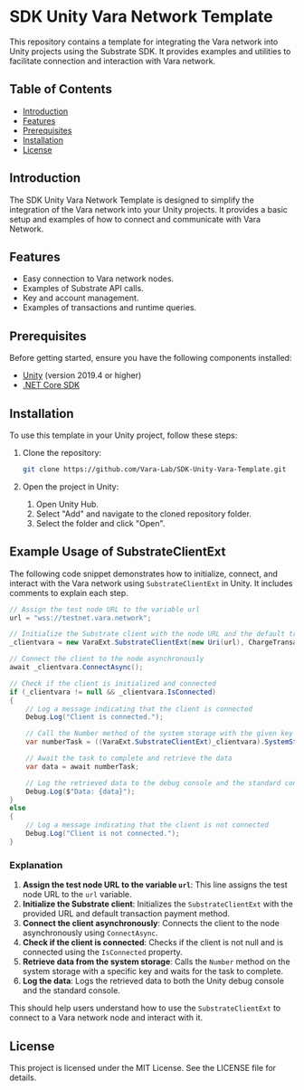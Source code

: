 # SDK Unity Vara Network Template

This repository contains a template for integrating the Vara network into Unity projects using the Substrate SDK. It provides examples and utilities to facilitate connection and interaction with Vara network.

## Table of Contents

- [Introduction](#introduction)
- [Features](#features)
- [Prerequisites](#prerequisites)
- [Installation](#installation)
- [License](#license)

## Introduction

The SDK Unity Vara Network Template is designed to simplify the integration of the Vara network into your Unity projects. It provides a basic setup and examples of how to connect and communicate with Vara Network.

## Features

- Easy connection to Vara network nodes.
- Examples of Substrate API calls.
- Key and account management.
- Examples of transactions and runtime queries.

## Prerequisites

Before getting started, ensure you have the following components installed:

- [Unity](https://unity.com/) (version 2019.4 or higher)
- [.NET Core SDK](https://dotnet.microsoft.com/download)

## Installation

To use this template in your Unity project, follow these steps:

1. Clone the repository:

   ```sh
   git clone https://github.com/Vara-Lab/SDK-Unity-Vara-Template.git

2. Open the project in Unity:

    1. Open Unity Hub.
    2. Select "Add" and navigate to the cloned repository folder.
    3. Select the folder and click "Open".


## Example Usage of SubstrateClientExt

The following code snippet demonstrates how to initialize, connect, and interact with the Vara network using `SubstrateClientExt` in Unity. It includes comments to explain each step.

```csharp
// Assign the test node URL to the variable url
url = "wss://testnet.vara.network";

// Initialize the Substrate client with the node URL and the default transaction payment method
_clientvara = new VaraExt.SubstrateClientExt(new Uri(url), ChargeTransactionPayment.Default());

// Connect the client to the node asynchronously
await _clientvara.ConnectAsync();

// Check if the client is initialized and connected
if (_clientvara != null && _clientvara.IsConnected)
{
    // Log a message indicating that the client is connected
    Debug.Log("Client is connected.");

    // Call the Number method of the system storage with the given key and no cancellation token
    var numberTask = ((VaraExt.SubstrateClientExt)_clientvara).SystemStorage.Number("0x84d1c0434d95f92501d18115c6df68b9cbed62aa75e3e7b9b031b0225acaafcc", CancellationToken.None);

    // Await the task to complete and retrieve the data
    var data = await numberTask;

    // Log the retrieved data to the debug console and the standard console
    Debug.Log($"Data: {data}");
}
else
{
    // Log a message indicating that the client is not connected
    Debug.Log("Client is not connected.");
}
```

### Explanation

1. **Assign the test node URL to the variable `url`**: This line assigns the test node URL to the `url` variable.
2. **Initialize the Substrate client**: Initializes the `SubstrateClientExt` with the provided URL and default transaction payment method.
3. **Connect the client asynchronously**: Connects the client to the node asynchronously using `ConnectAsync`.
4. **Check if the client is connected**: Checks if the client is not null and is connected using the `IsConnected` property.
5. **Retrieve data from the system storage**: Calls the `Number` method on the system storage with a specific key and waits for the task to complete.
6. **Log the data**: Logs the retrieved data to both the Unity debug console and the standard console.

This should help users understand how to use the `SubstrateClientExt` to connect to a Vara network node and interact with it.


## License
This project is licensed under the MIT License. See the LICENSE file for details.